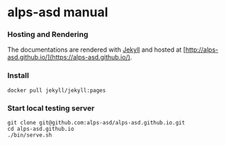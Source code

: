# alps-asd manual

### Hosting and Rendering

The documentations are rendered with  [Jekyll](http://jekyllrb.com) and hosted at [http://alps-asd.github.io/](https://alps-asd.github.io/).

### Install

```
docker pull jekyll/jekyll:pages
```

### Start local testing server

```
git clone git@github.com:alps-asd/alps-asd.github.io.git
cd alps-asd.github.io
./bin/serve.sh
```
